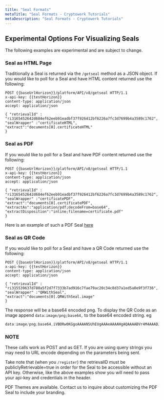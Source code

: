 ```yaml
---
title: "Seal Formats"
metaTitle: "Seal Formats - Cryptowerk Tutorials"
metaDescription: "Seal Formats - Cryptowerk Tutorials"
---
```


## Experimental Options For Visualizing Seals

The following examples are experimental and are subject to change.

### Seal as HTML Page

Traditionally a Seal is returned via the `/getseal` method as a JSON object. If you would like to poll for a Seal and have HTML content returned use the following:
```
POST {{baseUrlHorizon}}/platform/API/v8/getseal HTTP/1.1
x-api-key: {{testHorizon}}
content-type: application/json
accept: application/json

{ "retrievalId" : "ri3165452642d684ef62eeb91eadbf37f926412bf6226a7fc3d7699b4a3589c1762",
"sealWrapper" :"certificateHTML", 
"extract":"documents[0].certificateHTML"
}
```
### Seal as PDF

If you would like to poll for a Seal and have PDF content returned use the following:
```
POST {{baseUrlHorizon}}/platform/API/v8/getseal HTTP/1.1
x-api-key: {{testHorizon}}
content-type: application/json
accept: application/json

{ "retrievalId" : "ri3165452642d684ef62eeb91eadbf37f926412bf6226a7fc3d7699b4a3589c1762",
"sealWrapper" :"certificatePDF", 
"extract":"documents[0].certificatePDF",
"extractAs":"application/pdf;decodeFrom=base64",
"extractDisposition":"inline;filename=certificate.pdf"
}
```
Here is an example of such a PDF Seal 
[here](https://developers.cryptowerk.com/platform/API/v8/getseal?retrievalIds=ri31654973711edf92c37bfbdf4f803d9daf1dd9d2a8eca1ee17433241dd9327636&sealWrapper=certificatePDF&extract=documents%5B0%5D.certificatePDF&extractAs=application%2Fpdf%3BdecodeFrom%3Dbase64&extractDisposition=inline%3Bfilename%3Dcertificate.pdf)

### Seal as QR Code

If you would like to poll for a Seal and have a QR Code returned use the following:
```
POST {{baseUrlHorizon}}/platform/API/v8/getseal HTTP/1.1
x-api-key: {{testHorizon}}
content-type: application/json
accept: application/json

{ "retrievalId" : "ri315539637d780a5f2d7f7333b7ad916c7fae79ac20c34c8d37a1ed5a0e9f3f736",
"sealWrapper" :"QRWithSeal", 
"extract":"documents[0].QRWithSeal.image"
}
```
The response will be a base64 encoded png. To display the QR Code as an image append `data:image/png;base64,` to the base64 encoded string. eg
```javascript
data:image/png;base64,iVBORw0KGgoAAAANSUhEUgAAAeAAAAHgAQAAAABVr4M4AAADJ0lEQVR4Xu2UTa7cMAyDc4Pc/5a5QRr+yJl5XRRuFwU....
```

### NOTE
These calls work as POST and as GET. If you are using query strings you may need to URL encode depending on the parameters being sent.

Take note that (when you `/register`) the retrievalID must be publiclyRetrievable=true in order for the Seal to be accessible without an API key. Otherwise, like the above examples show you will need to pass your api-key and credentials in the header.

PDF Themes are available. Contact us to inquire about customizing the PDF Seal to include your branding.